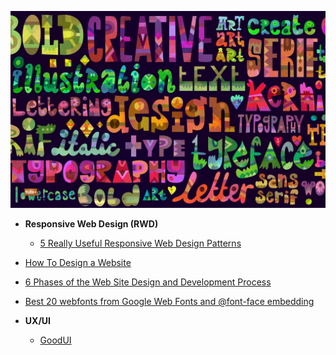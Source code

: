 ![webdesign](img/webdesign.jpg)

* **Responsive Web Design (RWD)**
  * [5 Really Useful Responsive Web Design Patterns](http://designshack.net/articles/css/5-really-useful-responsive-web-design-patterns/)
* [How To Design a Website](http://www.awwwards.com/how-to-design-a-website.html)
* [6 Phases of the Web Site Design and Development Process](http://www.idesignstudios.com/blog/web-design/phases-web-design-development-process/#.Ut7WyJBTvQo)
* [Best 20 webfonts from Google Web Fonts and @font-face embedding](http://www.awwwards.com/best-20-webfonts-from-google-web-fonts-and-font-face-embedding.html)

* **UX/UI**
  * [GoodUI](http://www.goodui.org/)
